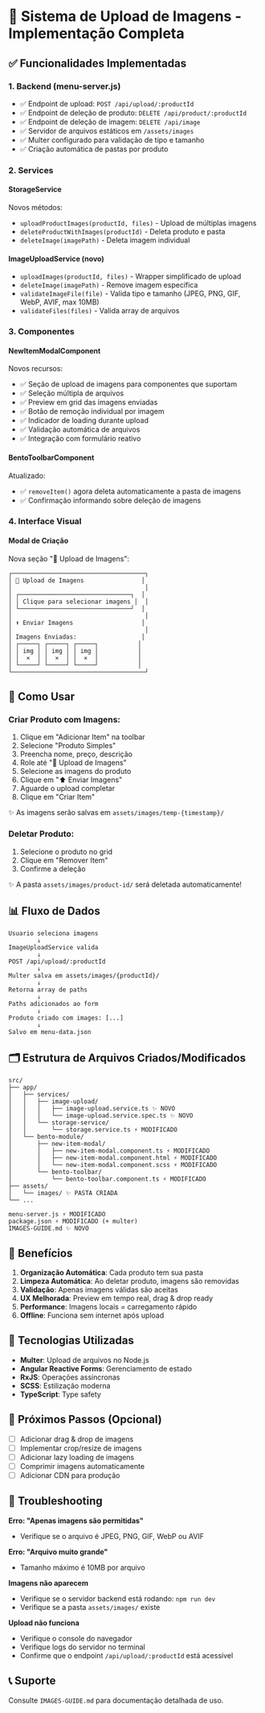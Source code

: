 # 🎉 Sistema de Upload de Imagens - Implementação Completa

## ✅ Funcionalidades Implementadas

### 1. **Backend (menu-server.js)**

- ✅ Endpoint de upload: `POST /api/upload/:productId`
- ✅ Endpoint de deleção de produto: `DELETE /api/product/:productId`
- ✅ Endpoint de deleção de imagem: `DELETE /api/image`
- ✅ Servidor de arquivos estáticos em `/assets/images`
- ✅ Multer configurado para validação de tipo e tamanho
- ✅ Criação automática de pastas por produto

### 2. **Services**

#### **StorageService**

Novos métodos:

- `uploadProductImages(productId, files)` - Upload de múltiplas imagens
- `deleteProductWithImages(productId)` - Deleta produto e pasta
- `deleteImage(imagePath)` - Deleta imagem individual

#### **ImageUploadService** (novo)

- `uploadImages(productId, files)` - Wrapper simplificado de upload
- `deleteImage(imagePath)` - Remove imagem específica
- `validateImageFile(file)` - Valida tipo e tamanho (JPEG, PNG, GIF, WebP, AVIF, max 10MB)
- `validateFiles(files)` - Valida array de arquivos

### 3. **Componentes**

#### **NewItemModalComponent**

Novos recursos:

- ✅ Seção de upload de imagens para componentes que suportam
- ✅ Seleção múltipla de arquivos
- ✅ Preview em grid das imagens enviadas
- ✅ Botão de remoção individual por imagem
- ✅ Indicador de loading durante upload
- ✅ Validação automática de arquivos
- ✅ Integração com formulário reativo

#### **BentoToolbarComponent**

Atualizado:

- ✅ `removeItem()` agora deleta automaticamente a pasta de imagens
- ✅ Confirmação informando sobre deleção de imagens

### 4. **Interface Visual**

#### **Modal de Criação**

Nova seção "📸 Upload de Imagens":

```
┌─────────────────────────────────────┐
│ 📸 Upload de Imagens                │
│                                     │
│ ┌───────────────────────────────┐  │
│ │ Clique para selecionar imagens │  │
│ └───────────────────────────────┘  │
│                                     │
│ ⬆️ Enviar Imagens                   │
│                                     │
│ Imagens Enviadas:                  │
│ ┌─────┐ ┌─────┐ ┌─────┐           │
│ │ img │ │ img │ │ img │           │
│ │  ×  │ │  ×  │ │  ×  │           │
│ └─────┘ └─────┘ └─────┘           │
└─────────────────────────────────────┘
```

## 🚀 Como Usar

### **Criar Produto com Imagens:**

1. Clique em "Adicionar Item" na toolbar
2. Selecione "Produto Simples"
3. Preencha nome, preço, descrição
4. Role até "📸 Upload de Imagens"
5. Selecione as imagens do produto
6. Clique em "⬆️ Enviar Imagens"
7. Aguarde o upload completar
8. Clique em "Criar Item"

✨ As imagens serão salvas em `assets/images/temp-{timestamp}/`

### **Deletar Produto:**

1. Selecione o produto no grid
2. Clique em "Remover Item"
3. Confirme a deleção

✨ A pasta `assets/images/product-id/` será deletada automaticamente!

## 📊 Fluxo de Dados

```
Usuario seleciona imagens
        ↓
ImageUploadService valida
        ↓
POST /api/upload/:productId
        ↓
Multer salva em assets/images/{productId}/
        ↓
Retorna array de paths
        ↓
Paths adicionados ao form
        ↓
Produto criado com images: [...]
        ↓
Salvo em menu-data.json
```

## 🗂️ Estrutura de Arquivos Criados/Modificados

```
src/
├── app/
│   ├── services/
│   │   ├── image-upload/
│   │   │   ├── image-upload.service.ts ✨ NOVO
│   │   │   └── image-upload.service.spec.ts ✨ NOVO
│   │   └── storage-service/
│   │       └── storage.service.ts ⚡ MODIFICADO
│   └── bento-module/
│       ├── new-item-modal/
│       │   ├── new-item-modal.component.ts ⚡ MODIFICADO
│       │   ├── new-item-modal.component.html ⚡ MODIFICADO
│       │   └── new-item-modal.component.scss ⚡ MODIFICADO
│       └── bento-toolbar/
│           └── bento-toolbar.component.ts ⚡ MODIFICADO
├── assets/
│   └── images/ ✨ PASTA CRIADA
└── ...

menu-server.js ⚡ MODIFICADO
package.json ⚡ MODIFICADO (+ multer)
IMAGES-GUIDE.md ✨ NOVO
```

## 🎯 Benefícios

1. **Organização Automática**: Cada produto tem sua pasta
2. **Limpeza Automática**: Ao deletar produto, imagens são removidas
3. **Validação**: Apenas imagens válidas são aceitas
4. **UX Melhorada**: Preview em tempo real, drag & drop ready
5. **Performance**: Imagens locais = carregamento rápido
6. **Offline**: Funciona sem internet após upload

## 🔧 Tecnologias Utilizadas

- **Multer**: Upload de arquivos no Node.js
- **Angular Reactive Forms**: Gerenciamento de estado
- **RxJS**: Operações assíncronas
- **SCSS**: Estilização moderna
- **TypeScript**: Type safety

## 📝 Próximos Passos (Opcional)

- [ ] Adicionar drag & drop de imagens
- [ ] Implementar crop/resize de imagens
- [ ] Adicionar lazy loading de imagens
- [ ] Comprimir imagens automaticamente
- [ ] Adicionar CDN para produção

## 🐛 Troubleshooting

**Erro: "Apenas imagens são permitidas"**

- Verifique se o arquivo é JPEG, PNG, GIF, WebP ou AVIF

**Erro: "Arquivo muito grande"**

- Tamanho máximo é 10MB por arquivo

**Imagens não aparecem**

- Verifique se o servidor backend está rodando: `npm run dev`
- Verifique se a pasta `assets/images/` existe

**Upload não funciona**

- Verifique o console do navegador
- Verifique logs do servidor no terminal
- Confirme que o endpoint `/api/upload/:productId` está acessível

## 📞 Suporte

Consulte `IMAGES-GUIDE.md` para documentação detalhada de uso.

